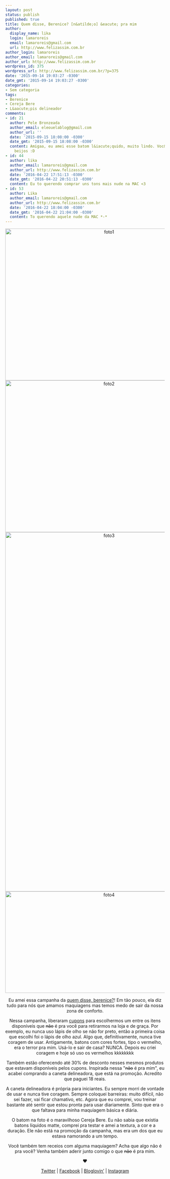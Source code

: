 ```yaml
---
layout: post
status: publish
published: true
title: Quem disse, Berenice? [n&atilde;o] &eacute; pra mim
author:
  display_name: lika
  login: lamaroreis
  email: lamaroreis@gmail.com
  url: http://www.felizassim.com.br
author_login: lamaroreis
author_email: lamaroreis@gmail.com
author_url: http://www.felizassim.com.br
wordpress_id: 375
wordpress_url: http://www.felizassim.com.br/?p=375
date: '2015-09-14 19:03:27 -0300'
date_gmt: '2015-09-14 19:03:27 -0300'
categories:
- Sem categoria
tags:
- Berenice
- Cereja Bere
- L&aacute;pis delineador
comments:
- id: 21
  author: Pele Bronzeada
  author_email: eleouelablog@gmail.com
  author_url: ''
  date: '2015-09-15 18:08:00 -0300'
  date_gmt: '2015-09-15 18:08:00 -0300'
  content: Amigaa, eu amei esse batom l&iacute;quido, muito lindo. Voc&ecirc; arrasou,
    beijos :D
- id: 44
  author: lika
  author_email: lamaroreis@gmail.com
  author_url: http://www.felizassim.com.br
  date: '2016-04-22 17:51:13 -0300'
  date_gmt: '2016-04-22 20:51:13 -0300'
  content: Eu to querendo comprar uns tons mais nude na MAC <3
- id: 53
  author: Lika
  author_email: lamaroreis@gmail.com
  author_url: http://www.felizassim.com.br
  date: '2016-04-22 18:04:00 -0300'
  date_gmt: '2016-04-22 21:04:00 -0300'
  content: To querendo aquele nude da MAC *-*
---
```

<p style="text-align: center;"><a href="http://52.88.2.168/wp-content/uploads/2015/09/foto1.jpg"><img class="aligncenter wp-image-388 size-large" src="http://52.88.2.168/wp-content/uploads/2015/09/foto1-1024x768.jpg" alt="foto1" width="640" height="480" /></a> <a href="http://52.88.2.168/wp-content/uploads/2015/09/foto2.jpg"><img class="aligncenter wp-image-389 size-large" src="http://52.88.2.168/wp-content/uploads/2015/09/foto2-1024x768.jpg" alt="foto2" width="640" height="480" /></a> <a href="http://52.88.2.168/wp-content/uploads/2015/09/foto3.jpg"><img class="aligncenter wp-image-390" src="http://52.88.2.168/wp-content/uploads/2015/09/foto3-577x1024.jpg" alt="foto3" width="640" height="1136" /></a> <a href="http://52.88.2.168/wp-content/uploads/2015/09/foto4.png"><img class="aligncenter wp-image-391 size-large" src="http://52.88.2.168/wp-content/uploads/2015/09/foto4-1024x513.png" alt="foto4" width="640" height="321" /></a></p></p>
<p style="text-align: center;">Eu amei essa campanha da <a href="http://www.quemdisseberenice.com.br/home/">quem disse, berenice?</a>! Em t&atilde;o pouco, ela diz tudo para n&oacute;s que amamos maquiagens mas temos medo de sair da nossa zona de conforto.</p></p>
<p style="text-align: center;">Nessa campanha, liberaram <a href="http://www.quemdissebereniceepramim.com.br/">cupons</a> para escolhermos um entre os itens dispon&iacute;veis que <del>n&atilde;o</del> &eacute; pra voc&ecirc; para retirarmos na loja e de gra&ccedil;a. Por exemplo, eu nunca uso l&aacute;pis de olho se n&atilde;o for preto, ent&atilde;o a primeira coisa que escolhi foi o l&aacute;pis de olho azul. Algo que, definitivamente, nunca tive coragem de usar. Antigamente, batons com cores fortes, tipo o vermelho, era o terror pra mim. Us&aacute;-lo e sair de casa? NUNCA. Depois eu criei coragem e hoje s&oacute; uso os vermelhos kkkkkkkk</p></p>
<p style="text-align: center;">Tamb&eacute;m est&atilde;o oferecendo at&eacute; 30% de desconto nesses mesmos produtos que estavam dispon&iacute;veis pelos cupons. Inspirada nessa "<del>n&atilde;o</del> &eacute; pra mim", eu acabei comprando a caneta delineadora, que est&aacute; na promo&ccedil;&atilde;o. Acredito que paguei 18 reais.</p></p>
<p style="text-align: center;">A caneta delineadora &eacute; pr&oacute;pria para iniciantes. Eu sempre morri de vontade de usar e nunca tive coragem. Sempre coloquei barreiras: muito dif&iacute;cil, n&atilde;o sei fazer, vai ficar chamativo, etc. Agora que eu comprei, vou treinar bastante at&eacute; sentir que estou pronta para usar diariamente. Sinto que era o que faltava para minha maquiagem b&aacute;sica e di&aacute;ria.</p></p>
<p style="text-align: center;">O batom na foto &eacute; o maravilhoso Cereja Bere. Eu n&atilde;o sabia que existia batons l&iacute;quidos matte, comprei pra testar e amei a textura, a cor e a dura&ccedil;&atilde;o. Ele n&atilde;o est&aacute; na promo&ccedil;&atilde;o da campanha, mas era um dos que eu estava namorando a um tempo.</p></p>
<p style="text-align: center;">Voc&ecirc; tamb&eacute;m tem receios com alguma maquiagem? Acha que algo n&atilde;o &eacute; pra voc&ecirc;? Venha tamb&eacute;m aderir junto comigo o que <del>n&atilde;o</del> &eacute; pra mim.</p></p>
<p style="text-align: center;"><b>&hearts;</b></p></p>
<p style="text-align: center;"><a href="https://twitter.com/lettiicee">Twitter</a> | <a href="http://www.facebook.com/blogfelizassim">Facebook</a> | <a href="https://www.bloglovin.com/blogs/feliz-assim-14224049">Bloglovin&rsquo;</a> | <a href="http://instagram.com/lettiicee">Instagram</a></p></p>
